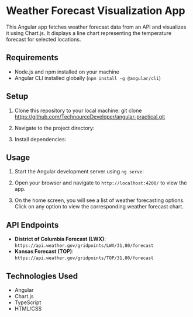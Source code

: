 # Weather Forecast Visualization App

This Angular app fetches weather forecast data from an API and visualizes it using Chart.js. It displays a line chart representing the temperature forecast for selected locations.

## Requirements

- Node.js and npm installed on your machine
- Angular CLI installed globally (`npm install -g @angular/cli`)

## Setup

1. Clone this repository to your local machine:
git clone https://github.com/TechnourceDeveloper/angular-practical.git

2. Navigate to the project directory:

3. Install dependencies:


## Usage

1. Start the Angular development server using `ng serve`:

2. Open your browser and navigate to `http://localhost:4200/` to view the app.

3. On the home screen, you will see a list of weather forecasting options. Click on any option to view the corresponding weather forecast chart.

## API Endpoints

- **District of Columbia Forecast (LWX)**: `https://api.weather.gov/gridpoints/LWX/31,80/forecast`
- **Kansas Forecast (TOP)**: `https://api.weather.gov/gridpoints/TOP/31,80/forecast`

## Technologies Used

- Angular
- Chart.js
- TypeScript
- HTML/CSS